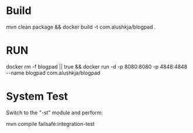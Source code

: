 # Build
mvn clean package && docker build -t com.alushkja/blogpad .

# RUN

docker rm -f blogpad || true && docker run -d -p 8080:8080 -p 4848:4848 --name blogpad com.alushkja/blogpad 

# System Test

Switch to the "-st" module and perform:

mvn compile failsafe:integration-test